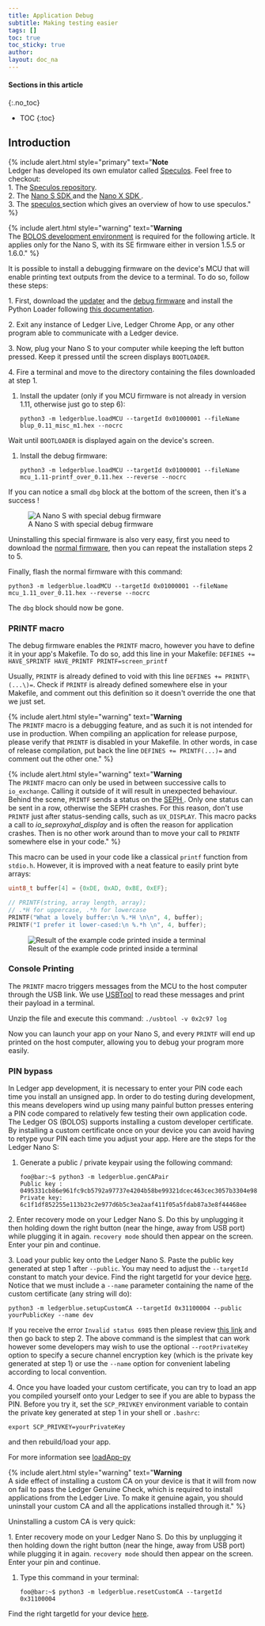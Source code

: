 ```yaml
---
title: Application Debug
subtitle: Making testing easier
tags: []
toc: true
toc_sticky: true
author:
layout: doc_na
---
```


#### Sections in this article
{:.no_toc}
* TOC
{:toc}

## Introduction


<!--  -->
{% include alert.html style="primary" text="<b>Note</b><br>Ledger has developed its own emulator called
<a href='https://github.com/LedgerHQ/speculos' class='alert-link'> Speculos</a>. Feel free to checkout:  <br>1.  The <a href='https://github.com/LedgerHQ/speculos' class='alert-link'> Speculos repository</a>. <br>2.  The <a href='https://github.com/LedgerHQ/nanos-secure-sdk' class='alert-link'> Nano S SDK </a> and the
<a href='https://github.com/LedgerHQ/nanox-secure-sdk' class='alert-link'> Nano X SDK </a>.  <br>3.  The <a href='../../SP/i_build/' class='alert-link'> speculos </a> section which gives an overview of how to use speculos." %}
<!--  -->


<!--  -->
{% include alert.html style="warning" text="<b>Warning</b><br>The [BOLOS development environment](../u_setup) is required for the following article. It applies only for the Nano S, with its SE firmware either in version 1.5.5 or 1.6.0." %}
<!--  -->


It is possible to install a debugging firmware on the device's MCU that will enable printing text outputs from the device to a terminal. To do so, follow these steps:

1\. First, download the [updater](https://drive.google.com/open?id=1pbqIDDuamfsvFuEkduCyOFq8mW0HZmeQ) and the [debug firmware](https://drive.google.com/open?id=1hTZKqlwKjx51vdqda8SRp_80Yx3lPizb) and install the Python Loader following [this documentation](../../PL/01_readme).

2\. Exit any instance of Ledger Live, Ledger Chrome App, or any other program able to communicate with a Ledger device.

3\. Now, plug your Nano S to your computer while keeping the left button pressed. Keep it pressed until the screen displays `BOOTLOADER`.

4\. Fire a terminal and move to the directory containing the files downloaded at step 1.

1.  Install the updater (only if you MCU firmware is not already in version 1.11, otherwise just go to step 6):

        python3 -m ledgerblue.loadMCU --targetId 0x01000001 --fileName blup_0.11_misc_m1.hex --nocrc

Wait until `BOOTLOADER` is displayed again on the device's screen.

1.  Install the debug firmware:

        python3 -m ledgerblue.loadMCU --targetId 0x01000001 --fileName mcu_1.11-printf_over_0.11.hex --reverse --nocrc

If you can notice a small `dbg` block at the bottom of the screen, then it's a success !

<!-- ------------- Image ------------- -->
<!-- --------------------------------- -->
<figure>
<img src="../images/debug_nano.jpg" class="align-center" alt="A Nano S with special debug firmware" /><figcaption aria-hidden="true">A Nano S with special debug firmware</figcaption>
</figure>

Uninstalling this special firmware is also very easy, first you need to download the [normal firmware](https://drive.google.com/open?id=1YfdU1dNycojdtuKU_hHctLFzJZzhDFuY), then you can repeat the installation steps 2 to 5.

Finally, flash the normal firmware with this command:

    python3 -m ledgerblue.loadMCU --targetId 0x01000001 --fileName mcu_1.11_over_0.11.hex --reverse --nocrc

The `dbg` block should now be gone.

### PRINTF macro

The debug firmware enables the `PRINTF` macro, however you have to define it in your app's Makefile. To do so, add this line in your Makefile: `DEFINES += HAVE_SPRINTF HAVE_PRINTF PRINTF=screen_printf`

Usually, `PRINTF` is already defined to void with this line `DEFINES += PRINTF\(...\)=`. Check if `PRINTF` is already defined somewhere else in your Makefile, and comment out this definition so it doesn't override the one that we just set.

<!--  -->
{% include alert.html style="warning" text="<b>Warning</b><br>The <code>PRINTF</code> macro is a debugging feature, and as such it is not intended for use in production. When compiling an application for release purpose, please verify that <code>PRINTF</code> is disabled in your Makefile. In other words, in case of release compilation, put back the line <code>DEFINES += PRINTF\(...\)=</code> and comment out the other one." %}
<!--  -->

<!--  -->
{% include alert.html style="warning" text="<b>Warning</b><br>The <code>PRINTF</code> macro can only be used in between successive calls to <code>io_exchange</code>. Calling it outside of it will result in unexpected behaviour. Behind the scene, <code>PRINTF</code> sends a status on the <a href='../b_hardware_architecture/#seproxyhal' class='alert-link'> SEPH </a>. Only one status can be sent in a row, otherwise the SEPH crashes. For this reason, don't use <code>PRINTF</code> just after status-sending calls, such as <code>UX_DISPLAY</code>. This macro packs a call to <i>io_seproxyhal_display</i> and is often the reason for application crashes. Then is no other work around than to move your call to <code>PRINTF</code> somewhere else in your code." %}
<!--  -->


This macro can be used in your code like a classical `printf` function from `stdio.h`. However, it is improved with a neat feature to easily print byte arrays:

``` c++
uint8_t buffer[4] = {0xDE, 0xAD, 0xBE, 0xEF};

// PRINTF(string, array length, array);
// .*H for uppercase, .*h for lowercase
PRINTF("What a lovely buffer:\n %.*H \n\n", 4, buffer);
PRINTF("I prefer it lower-cased:\n %.*h \n", 4, buffer);
```

<!-- ------------- Image ------------- -->
<!-- --------------------------------- -->
<figure>
<img src="../images/deadbeef.png" class="align-center" alt="Result of the example code printed inside a terminal" /><figcaption aria-hidden="true">Result of the example code printed inside a terminal</figcaption>
</figure>

### Console Printing

The `PRINTF` macro triggers messages from the MCU to the host computer through the USB link. We use [USBTool](https://drive.google.com/open?id=16D5vlrbczmBxqpDJml6QUV0RGWs7aZeZ) to read these messages and print their payload in a terminal.

Unzip the file and execute this command: `./usbtool -v 0x2c97 log`

Now you can launch your app on your Nano S, and every `PRINTF` will end up printed on the host computer, allowing you to debug your program more easily.

### PIN bypass

In Ledger app development, it is necessary to enter your PIN code each time you install an unsigned app. In order to do testing during development, this means developers wind up using many painful button presses entering a PIN code compared to relatively few testing their own application code. The Ledger OS (BOLOS) supports installing a custom developer certificate. By installing a custom certificate once on your device you can avoid having to retype your PIN each time you adjust your app. Here are the steps for the Ledger Nano S:

1.  Generate a public / private keypair using the following command:

        foo@bar:~$ python3 -m ledgerblue.genCAPair
        Public key : 0495331cb86e961fc9cb5792a97737e4204b58be99321dcec463cec3057b3304e9875614004e6e540ab0610a1339fae22df6f6f3ec594912b409d69b72f0eaf390
        Private key: 6c1f1df852255e113b23c2e977d6b5c3ea2aaf411f05a5fdab87a3e8f44468ee

2\. Enter recovery mode on your Ledger Nano S. Do this by unplugging it then holding down the right button (near the hinge, away from USB port) while plugging it in again. `recovery mode` should then appear on the screen. Enter your pin and continue.

3\. Load your public key onto the Ledger Nano S. Paste the public key generated at step 1 after `--public`. You may need to adjust the `--targetId` constant to match your device. Find the right targetId for your device [here](https://gist.github.com/TamtamHero/b7651ffe6f1e485e3886bf4aba673348). Notice that we must include a `--name` parameter containing the name of the custom certificate (any string will do):

    python3 -m ledgerblue.setupCustomCA --targetId 0x31100004 --public yourPublicKey --name dev

If you receive the error `Invalid status 6985` then please review [this link](https://github.com/LedgerHQ/blue-loader-python/issues/42) and then go back to step 2. The above command is the simplest that can work however some developers may wish to use the optional `--rootPrivateKey` option to specify a secure channel encryption key (which is the private key generated at step 1) or use the `--name` option for convenient labeling according to local convention.

4\. Once you have loaded your custom certificate, you can try to load an app you compiled yourself onto your Ledger to see if you are able to bypass the PIN. Before you try it, set the `SCP_PRIVKEY` environment variable to contain the private key generated at step 1 in your shell or `.bashrc`:

    export SCP_PRIVKEY=yourPrivateKey

and then rebuild/load your app.

For more information see [loadApp-py](https://ledger.readthedocs.io/projects/blue-loader-python/en/0.1.16/script_reference.html#loadapp-py)


<!--  -->
{% include alert.html style="warning" text="<b>Warning</b><br>A side effect of installing a custom CA on your device is that it will from now on fail to pass the Ledger Genuine Check, which is required to install applications from the Ledger Live. To make it genuine again, you should uninstall your custom CA and all the applications installed through it." %}
<!--  -->

Uninstalling a custom CA is very quick:

1\. Enter recovery mode on your Ledger Nano S. Do this by unplugging it then holding down the right button (near the hinge, away from USB port) while plugging it in again. `recovery mode` should then appear on the screen. Enter your pin and continue.

1.  Type this command in your terminal:

        foo@bar:~$ python3 -m ledgerblue.resetCustomCA --targetId 0x31100004

Find the right targetId for your device [here](https://gist.github.com/TamtamHero/b7651ffe6f1e485e3886bf4aba673348).

